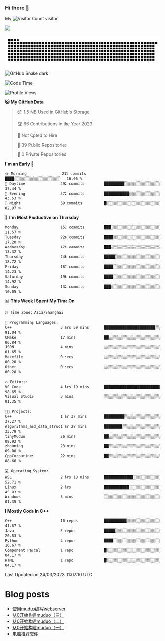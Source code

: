 ### Hi there 👋

My ![Visitor Count](https://profile-counter.glitch.me/bugcat9/count.svg) visitor
<!--
**bugcat9/bugcat9** is a ✨ _special_ ✨ repository because its `README.md` (this file) appears on your GitHub profile.

Here are some ideas to get you started:

- 🔭 I’m currently working on ...
- 🌱 I’m currently learning ...
- 👯 I’m looking to collaborate on ...
- 🤔 I’m looking for help with ...
- 💬 Ask me about ...
- 📫 How to reach me: ...
- 😄 Pronouns: ...
- ⚡ Fun fact: ...
-->
![](https://github-readme-stats.vercel.app/api?username=bugcat9)

![GitHub Snake Light](https://raw.githubusercontent.com/bugcat9/bugcat9/output/github-contribution-grid-snake.svg#gh-light-mode-only)
![GitHub Snake dark](github-snake-dark.svg#gh-dark-mode-only)


<!--START_SECTION:waka-->
![Code Time](http://img.shields.io/badge/Code%20Time-807%20hrs%2035%20mins-blue)

![Profile Views](http://img.shields.io/badge/Profile%20Views-5-blue)

**🐱 My GitHub Data** 

> 📦 1.5 MB Used in GitHub's Storage 
 > 
> 🏆 66 Contributions in the Year 2023
 > 
> 🚫 Not Opted to Hire
 > 
> 📜 39 Public Repositories 
 > 
> 🔑 0 Private Repositories 
 > 
**I'm an Early 🐤** 

```text
🌞 Morning                211 commits         ████░░░░░░░░░░░░░░░░░░░░░   16.06 % 
🌆 Daytime                492 commits         █████████░░░░░░░░░░░░░░░░   37.44 % 
🌃 Evening                572 commits         ███████████░░░░░░░░░░░░░░   43.53 % 
🌙 Night                  39 commits          █░░░░░░░░░░░░░░░░░░░░░░░░   02.97 % 
```
📅 **I'm Most Productive on Thursday** 

```text
Monday                   152 commits         ███░░░░░░░░░░░░░░░░░░░░░░   11.57 % 
Tuesday                  226 commits         ████░░░░░░░░░░░░░░░░░░░░░   17.20 % 
Wednesday                175 commits         ███░░░░░░░░░░░░░░░░░░░░░░   13.32 % 
Thursday                 246 commits         █████░░░░░░░░░░░░░░░░░░░░   18.72 % 
Friday                   187 commits         ████░░░░░░░░░░░░░░░░░░░░░   14.23 % 
Saturday                 196 commits         ████░░░░░░░░░░░░░░░░░░░░░   14.92 % 
Sunday                   132 commits         ███░░░░░░░░░░░░░░░░░░░░░░   10.05 % 
```


📊 **This Week I Spent My Time On** 

```text
🕑︎ Time Zone: Asia/Shanghai

💬 Programming Languages: 
C++                      3 hrs 59 mins       ███████████████████████░░   91.04 % 
CMake                    17 mins             ██░░░░░░░░░░░░░░░░░░░░░░░   06.84 % 
JSON                     4 mins              ░░░░░░░░░░░░░░░░░░░░░░░░░   01.65 % 
Makefile                 0 secs              ░░░░░░░░░░░░░░░░░░░░░░░░░   00.20 % 
Other                    0 secs              ░░░░░░░░░░░░░░░░░░░░░░░░░   00.20 % 

🔥 Editors: 
VS Code                  4 hrs 19 mins       █████████████████████████   98.65 % 
Visual Studio            3 mins              ░░░░░░░░░░░░░░░░░░░░░░░░░   01.35 % 

🐱‍💻 Projects: 
C++                      1 hr 37 mins        █████████░░░░░░░░░░░░░░░░   37.27 % 
Algorithms_and_data_struc1 hr 28 mins        ████████░░░░░░░░░░░░░░░░░   33.79 % 
tinyMuduo                26 mins             ██░░░░░░░░░░░░░░░░░░░░░░░   09.92 % 
zhouning                 23 mins             ██░░░░░░░░░░░░░░░░░░░░░░░   09.00 % 
CppCoroutines            22 mins             ██░░░░░░░░░░░░░░░░░░░░░░░   08.66 % 

💻 Operating System: 
WSL                      2 hrs 18 mins       █████████████░░░░░░░░░░░░   52.71 % 
Linux                    2 hrs               ███████████░░░░░░░░░░░░░░   45.93 % 
Windows                  3 mins              ░░░░░░░░░░░░░░░░░░░░░░░░░   01.35 % 
```

**I Mostly Code in C++** 

```text
C++                      10 repos            ██████████░░░░░░░░░░░░░░░   41.67 % 
Java                     5 repos             █████░░░░░░░░░░░░░░░░░░░░   20.83 % 
Python                   4 repos             ████░░░░░░░░░░░░░░░░░░░░░   16.67 % 
Component Pascal         1 repo              █░░░░░░░░░░░░░░░░░░░░░░░░   04.17 % 
HTML                     1 repo              █░░░░░░░░░░░░░░░░░░░░░░░░   04.17 % 
```




 Last Updated on 24/03/2023 01:07:10 UTC
<!--END_SECTION:waka-->
# Blog posts
<!-- BLOG-POST-LIST:START -->
- [使用muduo编写webserver](https://bugcat.top/2023/02/13/Linux/%E4%BB%8E0%E5%BC%80%E5%A7%8B%E6%9E%84%E5%BB%BAmuduo/%E4%BD%BF%E7%94%A8muduo%E7%BC%96%E5%86%99webserver/)
- [从0开始构建muduo（三）](https://bugcat.top/2023/02/03/Linux/%E4%BB%8E0%E5%BC%80%E5%A7%8B%E6%9E%84%E5%BB%BAmuduo/%E4%BB%8E0%E5%BC%80%E5%A7%8B%E6%9E%84%E5%BB%BAmuduo%EF%BC%88%E4%B8%89%EF%BC%89/)
- [从0开始构建muduo（二）](https://bugcat.top/2023/02/03/Linux/%E4%BB%8E0%E5%BC%80%E5%A7%8B%E6%9E%84%E5%BB%BAmuduo/%E4%BB%8E0%E5%BC%80%E5%A7%8B%E6%9E%84%E5%BB%BAmuduo%EF%BC%88%E4%BA%8C%EF%BC%89/)
- [从0开始构建muduo（一）](https://bugcat.top/2023/01/03/Linux/%E4%BB%8E0%E5%BC%80%E5%A7%8B%E6%9E%84%E5%BB%BAmuduo/%E4%BB%8E0%E5%BC%80%E5%A7%8B%E6%9E%84%E5%BB%BAmuduo%EF%BC%88%E4%B8%80%EF%BC%89/)
- [电脑推荐软件](https://bugcat.top/2022/10/26/%E5%85%B6%E4%BB%96/%E7%94%B5%E8%84%91%E6%8E%A8%E8%8D%90%E8%BD%AF%E4%BB%B6/)
<!-- BLOG-POST-LIST:END -->
